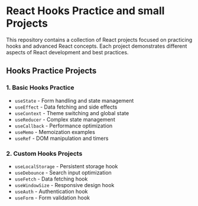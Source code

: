 # React Hooks Practice and small Projects

This repository contains a collection of React projects focused on practicing hooks and advanced React concepts. Each project demonstrates different aspects of React development and best practices.


## Hooks Practice Projects

### 1. Basic Hooks Practice
- `useState` - Form handling and state management
- `useEffect` - Data fetching and side effects
- `useContext` - Theme switching and global state
- `useReducer` - Complex state management
- `useCallback` - Performance optimization
- `useMemo` - Memoization examples
- `useRef` - DOM manipulation and timers

### 2. Custom Hooks Projects
- `useLocalStorage` - Persistent storage hook
- `useDebounce` - Search input optimization
- `useFetch` - Data fetching hook
- `useWindowSize` - Responsive design hook
- `useAuth` - Authentication hook
- `useForm` - Form validation hook
